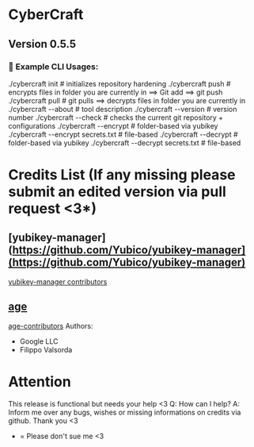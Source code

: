 # CyberCraft


## Version 0.5.5

### 🧪 Example CLI Usages:

./cybercraft init         # initializes repository hardening
./cybercraft push                 # encrypts files in folder you are currently in ==> Git add ==> git push
./cybercraft pull                 # git pulls ==> decrypts files in folder you are currently in
./cybercraft --about              # tool description
./cybercraft --version            # version number
./cybercraft --check              # checks the current git repository + configurations
./cybercraft --encrypt            # folder-based via yubikey
./cybercraft --encrypt secrets.txt  # file-based
./cybercraft --decrypt            # folder-based via yubikey
./cybercraft --decrypt secrets.txt  # file-based


# Credits List (If any missing please submit an edited version via pull request <3*)
## [yubikey-manager](https://github.com/Yubico/yubikey-manager](https://github.com/Yubico/yubikey-manager)
[yubikey-manager contributors](https://github.com/Yubico/yubikey-manager/graphs/contributors)
## [age](https://github.com/FiloSottile/age)
[age-contributors](https://github.com/FiloSottile/age/graphs/contributors)
Authors:
 - Google LLC
 - Filippo Valsorda

# Attention
This release is functional but needs your help <3
Q: How can I help?
A: Inform me over any bugs, wishes or missing informations on credits via github. Thank you <3


* = Please don't sue me <3
